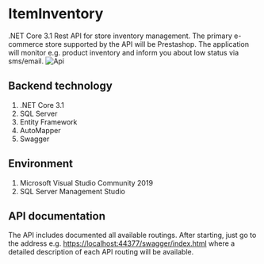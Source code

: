 # ItemInventory
.NET Core 3.1 Rest API for store inventory management. The primary e-commerce store supported by the API will be Prestashop. The application will monitor e.g. product inventory and inform you about low status via sms/email.
![Api](https://user-images.githubusercontent.com/82265745/114302630-80905e80-9ae7-11eb-8cc1-6d5dda5a0ad4.PNG)


## Backend technology
1. .NET Core 3.1
2. SQL Server
3. Entity Framework
4. AutoMapper
5. Swagger

## Environment
1. Microsoft Visual Studio Community 2019
2. SQL Server Management Studio

## API documentation

The API includes documented all available routings. After starting, just go to the address e.g.  [https://localhost:44377/swagger/index.html](https://localhost:44334/swagger/index.html) where a detailed description of each API routing will be available.
